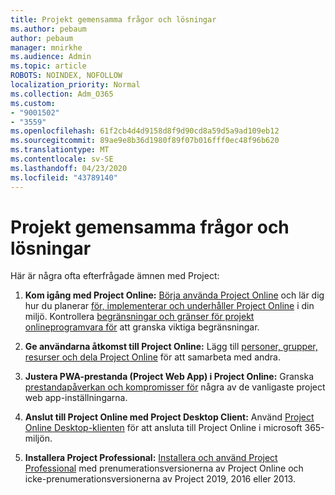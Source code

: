 ```yaml
---
title: Projekt gemensamma frågor och lösningar
ms.author: pebaum
author: pebaum
manager: mnirkhe
ms.audience: Admin
ms.topic: article
ROBOTS: NOINDEX, NOFOLLOW
localization_priority: Normal
ms.collection: Adm_O365
ms.custom:
- "9001502"
- "3559"
ms.openlocfilehash: 61f2cb4d4d9158d8f9d90cd8a59d5a9ad109eb12
ms.sourcegitcommit: 89ae9e8b36d1980f89f07b016fff0ec48f96b620
ms.translationtype: MT
ms.contentlocale: sv-SE
ms.lasthandoff: 04/23/2020
ms.locfileid: "43789140"
---
```

# <a name="project-common-issues-and-resolutions"></a>Projekt gemensamma frågor och lösningar

Här är några ofta efterfrågade ämnen med Project:

1. **Kom igång med Project Online:**  [Börja använda Project Online](https://docs.microsoft.com/ProjectOnline/get-started-with-project-online) och lär dig hur du planerar [för, implementerar och underhåller Project Online](https://docs.microsoft.com/projectonline/project-online) i din miljö. Kontrollera [begränsningar och gränser för projekt onlineprogramvara för](https://docs.microsoft.com/ProjectOnline/project-online-software-boundaries-and-limits) att granska viktiga begränsningar.

2. **Ge användarna åtkomst till Project Online:** Lägg till [personer, grupper, resurser och dela Project Online](https://docs.microsoft.com/projectonline/step-2-add-people-to-project-online) för att samarbeta med andra. 

3. **Justera PWA-prestanda (Project Web App) i Project Online:** Granska [prestandapåverkan och kompromisser för](https://docs.microsoft.com/projectonline/tune-project-online-performance) några av de vanligaste project web app-inställningarna.

4. **Anslut till Project Online med Project Desktop Client:** Använd [Project Online Desktop-klienten](https://docs.microsoft.com/projectonline/connect-to-project-online-with-the-project-online-desktop-client) för att ansluta till Project Online i microsoft 365-miljön. 

5. **Installera Project Professional:** [Installera och använd Project Professional](https://support.office.com/article/install-project-7059249b-d9fe-4d61-ab96-5c5bf435f281) med prenumerationsversionerna av Project Online och icke-prenumerationsversionerna av Project 2019, 2016 eller 2013.
